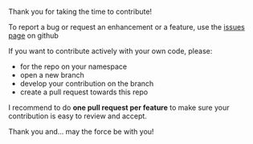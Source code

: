 Thank you for taking the time to contribute!

To report a bug or request an enhancement or a feature, use the [issues page](https://github.com/verlok/lazyload/issues) on github

If you want to contribute actively with your own code, please:
- for the repo on your namespace
- open a new branch
- develop your contribution on the branch
- create a pull request towards this repo

I recommend to do **one pull request per feature** to make sure your contribution is easy to review and accept.

Thank you and... may the force be with you!
